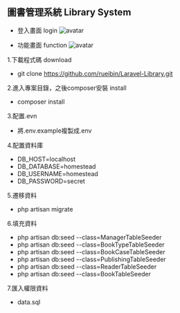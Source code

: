 
## 圖書管理系統 Library System

- 登入畫面 login
![avatar](https://github.com/rueibin/Laravel-Library/blob/master/public/images/login.PNG)

- 功能畫面 function
![avatar](https://github.com/rueibin/Laravel-Library/blob/master/public/images/function.PNG)


1.下載程式碼 download
- git clone https://github.com/rueibin/Laravel-Library.git

2.進入專案目錄，之後composer安裝 install
- composer install

3.配置.evn 
- 將.env.example複製成.env

4.配置資料庫 
- DB_HOST=localhost
- DB_DATABASE=homestead
- DB_USERNAME=homestead
- DB_PASSWORD=secret

5.遷移資料
- php artisan migrate

6.填充資料
- php artisan db:seed --class=ManagerTableSeeder
- php artisan db:seed --class=BookTypeTableSeeder
- php artisan db:seed --class=BookCaseTableSeeder
- php artisan db:seed --class=PublishingTableSeeder
- php artisan db:seed --class=ReaderTableSeeder
- php artisan db:seed --class=BookTableSeeder

7.匯入權限資料
- data.sql


